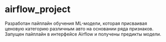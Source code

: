 # airflow_project

Разработан пайплайн обучения ML-модели, которая присваивая ценовую категорию различным авто на основании ряда признаков.
Запущен пайплайн в интерфейсе Airflow и получены предикты модели.
